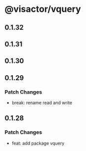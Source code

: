 # @visactor/vquery

## 0.1.32

## 0.1.31

## 0.1.30

## 0.1.29

### Patch Changes

- break: rename read and write

## 0.1.28

### Patch Changes

- feat: add package vquery

